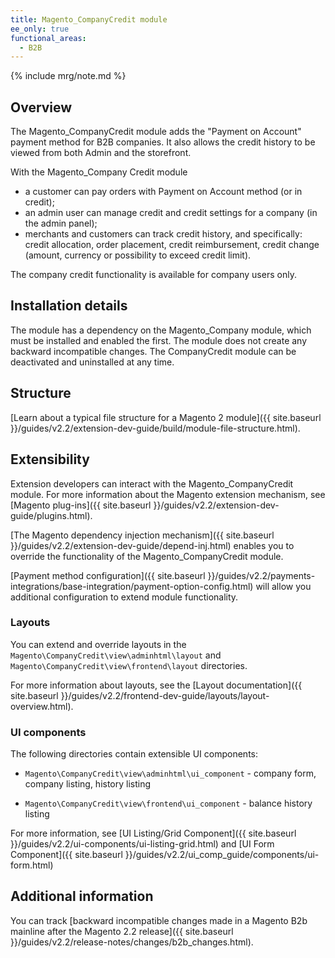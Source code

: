 ```yaml
---
title: Magento_CompanyCredit module
ee_only: true
functional_areas:
  - B2B
---
```


{% include mrg/note.md %}

## Overview

The Magento_CompanyCredit module adds the "Payment on Account" payment method for B2B companies. It also allows the credit history to be viewed from both Admin and the storefront. 

With the Magento_Company Credit module
- a customer can pay orders with Payment on Account method (or in credit);
- an admin user can manage credit and credit settings for a company (in the admin panel);
- merchants and customers can track credit history, and specifically: credit allocation, order placement, credit reimbursement, credit change (amount, currency or possibility to exceed credit limit).

The company credit functionality is available for company users only.
 
## Installation details
 
The module has a dependency on the Magento_Company module, which must be installed and enabled the first. The module does not create any backward incompatible changes. The CompanyCredit module can be deactivated and uninstalled at any time. 
 
## Structure
 
[Learn about a typical file structure for a Magento 2 module]({{ site.baseurl }}/guides/v2.2/extension-dev-guide/build/module-file-structure.html).
 
## Extensibility
 
Extension developers can interact with the Magento_CompanyCredit module. For more information about the Magento extension mechanism, see [Magento plug-ins]({{ site.baseurl }}/guides/v2.2/extension-dev-guide/plugins.html).
 
[The Magento dependency injection mechanism]({{ site.baseurl }}/guides/v2.2/extension-dev-guide/depend-inj.html) enables you to override the functionality of the Magento_CompanyCredit module.

[Payment method configuration]({{ site.baseurl }}/guides/v2.2/payments-integrations/base-integration/payment-option-config.html) will allow you additional configuration to extend module functionality.

### Layouts
 
You can extend and override layouts in the `Magento\CompanyCredit\view\adminhtml\layout` and `Magento\CompanyCredit\view\frontend\layout` directories.

For more information about layouts, see the [Layout documentation]({{ site.baseurl }}/guides/v2.2/frontend-dev-guide/layouts/layout-overview.html).
 
### UI components

The following directories contain extensible UI components: 

* `Magento\CompanyCredit\view\adminhtml\ui_component` -  company form, company listing, history listing

* `Magento\CompanyCredit\view\frontend\ui_component` - balance history listing

For more information, see [UI Listing/Grid Component]({{ site.baseurl }}/guides/v2.2/ui-components/ui-listing-grid.html) and [UI Form Component]({{ site.baseurl }}/guides/v2.2/ui_comp_guide/components/ui-form.html)

## Additional information
 
You can track [backward incompatible changes made in a Magento B2b mainline after the Magento 2.2 release]({{ site.baseurl }}/guides/v2.2/release-notes/changes/b2b_changes.html).

